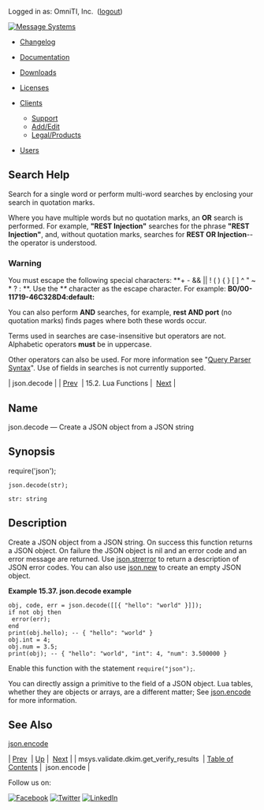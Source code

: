 Logged in as: OmniTI, Inc.  ([logout](https://support.messagesystems.com/logout.php))

[![Message Systems](https://support.messagesystems.com/images/ms-white205.png)](https://support.messagesystems.com/start.php) 

*   [Changelog](https://support.messagesystems.com/start.php?show=changelog)
*   [Documentation](https://support.messagesystems.com/docs/)
*   [Downloads](https://support.messagesystems.com/start.php)

*   [Licenses](https://support.messagesystems.com/license_summary.php)
*   <a href="">Clients</a>
    *   [Support](https://support.messagesystems.com/cs.php)
    *   [Add/Edit](https://support.messagesystems.com/edit_client.php)
    *   [Legal/Products](https://support.messagesystems.com/edit_products.php)
*   [Users](https://support.messagesystems.com/edit_customer.php)

## Search Help

Search for a single word or perform multi-word searches by enclosing your search in quotation marks.

Where you have multiple words but no quotation marks, an **OR** search is performed. For example, **"REST Injection"** searches for the phrase **"REST Injection"**, and, without quotation marks, searches for **REST OR Injection**--the operator is understood.

### Warning

You must escape the following special characters: **+ - && || ! ( ) { } [ ] ^ " ~ * ? : \**. Use the **\** character as the escape character. For example: **B0/00-11719-46C328D4\:default\:**

You can also perform **AND** searches, for example, **rest AND port** (no quotation marks) finds pages where both these words occur.

Terms used in searches are case-insensitive but operators are not. Alphabetic operators **must** be in uppercase.

Other operators can also be used. For more information see "[Query Parser Syntax](https://lucene.apache.org/core/old_versioned_docs/versions/3_0_0/queryparsersyntax.html)". Use of fields in searches is not currently supported.

| json.decode |
| [Prev](lua.ref.msys.validate.dkim.get_verify_results.php)  | 15.2. Lua Functions |  [Next](lua.ref.json.encode.php) |

<a name="lua.ref.json.decode"></a>
## Name

json.decode — Create a JSON object from a JSON string

<a name="idp25203808"></a>
## Synopsis

require('json');

`json.decode(str);`

`str: string`<a name="idp25206896"></a>
## Description

Create a JSON object from a JSON string. On success this function returns a JSON object. On failure the JSON object is nil and an error code and an error message are returned. Use [json.strerror](lua.ref.json.strerror.php "json.strerror") to return a description of JSON error codes. You can also use [json.new](lua.ref.json.new.php "json.new") to create an empty JSON object.

<a name="lua.ref.json.decode.example"></a>

**Example 15.37. json.decode example**

```
obj, code, err = json.decode([[{ "hello": "world" }]]);
if not obj then
 error(err);
end
print(obj.hello); -- { "hello": "world" }
obj.int = 4;
obj.num = 3.5;
print(obj); -- { "hello": "world", "int": 4, "num": 3.500000 }
```

Enable this function with the statement `require("json");`.

You can directly assign a primitive to the field of a JSON object. Lua tables, whether they are objects or arrays, are a different matter; See [json.encode](lua.ref.json.encode.php "json.encode") for more information.

<a name="idp25214432"></a>
## See Also

[json.encode](lua.ref.json.encode.php "json.encode")

| [Prev](lua.ref.msys.validate.dkim.get_verify_results.php)  | [Up](lua.function.details.php) |  [Next](lua.ref.json.encode.php) |
| msys.validate.dkim.get_verify_results  | [Table of Contents](index.php) |  json.encode |

Follow us on:

[![Facebook](https://support.messagesystems.com/images/icon-facebook.png)](http://www.facebook.com/messagesystems) [![Twitter](https://support.messagesystems.com/images/icon-twitter.png)](http://twitter.com/#!/MessageSystems) [![LinkedIn](https://support.messagesystems.com/images/icon-linkedin.png)](http://www.linkedin.com/company/message-systems)